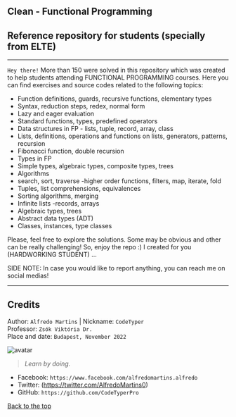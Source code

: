 Clean - Functional Programming
----
## Reference repository for students (specially from ELTE)
---
`Hey there!` More than 150 were solved in this repository which was created to help students attending FUNCTIONAL PROGRAMMING courses. Here you can find exercises and source codes related to the following topics:

- Function definitions, guards, recursive functions, elementary types 
- Syntax, reduction steps, redex, normal form 
- Lazy and eager evaluation 
- Standard functions, types, predefined operators 
- Data structures in FP - lists, tuple, record, array, class 
- Lists, definitions, operations and functions on lists, generators, patterns, recursion 
- Fibonacci function, double recursion
- Types in FP
- Simple types, algebraic types, composite types, trees 
- Algorithms
- search, sort, traverse -higher order functions, filters, map, iterate, fold
- Tuples, list comprehensions, equivalences
- Sorting algorithms, merging
- Infinite lists -records, arrays
- Algebraic types, trees
- Abstract data types (ADT)
- Classes, instances, type classes
<!--- - FP applications.  --->

Please, feel free to explore the solutions. Some may be obvious and other can be really challenging! So, enjoy the repo :) I created for you (HARDWORKING STUDENT) ...

SIDE NOTE: In case you would like to report anything, you can reach me on social medias!

----

## Credits
Author: `Alfredo Martins` | Nickname: `CodeTyper` <br>
Professor: `Zsók Viktória Dr.` <br>
Place and date: `Budapest, November 2022` <br>

![avatar](https://images.weserv.nl/?url=https://user-images.githubusercontent.com/34483729/163725648-9eed2057-4502-4af5-bcff-643925695e31.jpg?v=4&h=100&w=100&fit=cover&mask=circle&maxage=7d
)

> _Learn by doing._

- Facebook: `https://www.facebook.com/alfredomartins.alfredo`
- Twitter: (https://twitter.com/AlfredoMartins0)
- GitHub: `https://github.com/CodeTyperPro`

[Back to the top](#table-content)
